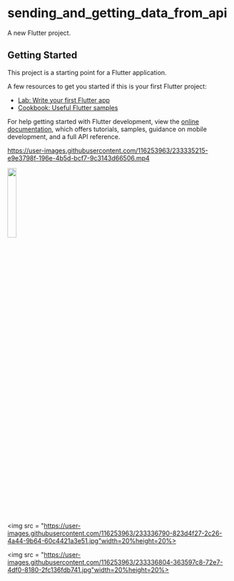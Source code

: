 # sending_and_getting_data_from_api

A new Flutter project.

## Getting Started

This project is a starting point for a Flutter application.

A few resources to get you started if this is your first Flutter project:

- [Lab: Write your first Flutter app](https://docs.flutter.dev/get-started/codelab)
- [Cookbook: Useful Flutter samples](https://docs.flutter.dev/cookbook)

For help getting started with Flutter development, view the
[online documentation](https://docs.flutter.dev/), which offers tutorials,
samples, guidance on mobile development, and a full API reference.


https://user-images.githubusercontent.com/116253963/233335215-e9e3798f-196e-4b5d-bcf7-9c3143d66506.mp4
<p>
<img src = "https://user-images.githubusercontent.com/116253963/233335438-3b3c45ac-4ccb-434e-b5b1-8a8259707a93.jpg"width=20%height=20%>

<img src = "https://user-images.githubusercontent.com/116253963/233336790-823d4f27-2c26-4a44-9b64-60c4421a3e51.jpg"width=20%height=20%>


<img src = "https://user-images.githubusercontent.com/116253963/233336804-363597c8-72e7-4df0-8180-2fc136fdb741.jpg"width=20%height=20%>
</p>

